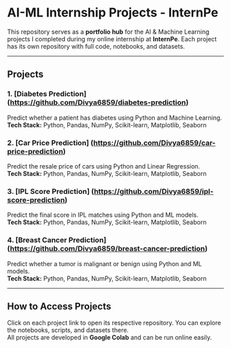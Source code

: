 # AI-ML Internship Projects - InternPe

This repository serves as a **portfolio hub** for the AI & Machine Learning projects I completed during my online internship at **InternPe**. Each project has its own repository with full code, notebooks, and datasets.

---

## Projects

### 1. [Diabetes Prediction] (https://github.com/Divya6859/diabetes-prediction)
Predict whether a patient has diabetes using Python and Machine Learning.  
**Tech Stack:** Python, Pandas, NumPy, Scikit-learn, Matplotlib, Seaborn  

### 2. [Car Price Prediction] (https://github.com/Divya6859/car-price-prediction)
Predict the resale price of cars using Python and Linear Regression.  
**Tech Stack:** Python, Pandas, NumPy, Scikit-learn, Matplotlib, Seaborn  

### 3. [IPL Score Prediction] (https://github.com/Divya6859/ipl-score-prediction)
Predict the final score in IPL matches using Python and ML models.  
**Tech Stack:** Python, Pandas, NumPy, Scikit-learn, Matplotlib, Seaborn  

### 4. [Breast Cancer Prediction] (https://github.com/Divya6859/breast-cancer-prediction)
Predict whether a tumor is malignant or benign using Python and ML models.  
**Tech Stack:** Python, Pandas, NumPy, Scikit-learn, Matplotlib, Seaborn  

---

## How to Access Projects

Click on each project link to open its respective repository. You can explore the notebooks, scripts, and datasets there.  
All projects are developed in **Google Colab** and can be run online easily.

